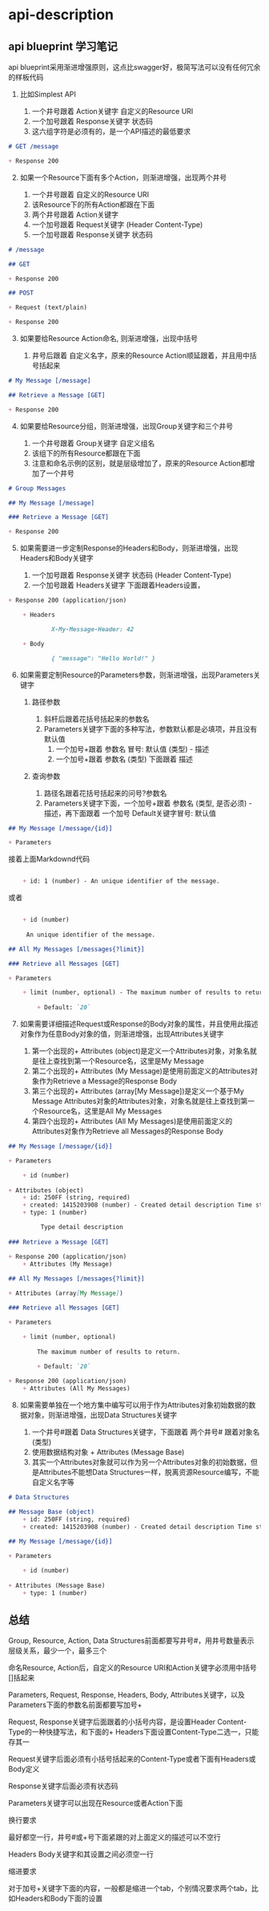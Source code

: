 # api-description

##  api blueprint 学习笔记

api blueprint采用渐进增强原则，这点比swagger好，极简写法可以没有任何冗余的样板代码

1. 比如Simplest API

    1. 一个井号跟着 Action关键字 自定义的Resource URI
    2. 一个加号跟着 Response关键字 状态码
    3. 这六组字符是必须有的，是一个API描述的最低要求

```markdown
# GET /message

+ Response 200
```


2. 如果一个Resource下面有多个Action，则渐进增强，出现两个井号

    1. 一个井号跟着 自定义的Resource URI
    2. 该Resource下的所有Action都跟在下面
    3. 两个井号跟着 Action关键字
    4. 一个加号跟着 Request关键字 (Header Content-Type)
    5. 一个加号跟着 Response关键字 状态码

```markdown
# /message

## GET

+ Response 200

## POST

+ Request (text/plain)

+ Response 200
```


3. 如果要给Resource Action命名, 则渐进增强，出现中括号

    1. 井号后跟着 自定义名字，原来的Resource Action顺延跟着，并且用中括号括起来

```markdown
# My Message [/message]

## Retrieve a Message [GET]

+ Response 200
```


4. 如果要给Resource分组，则渐进增强，出现Group关键字和三个井号

    1. 一个井号跟着 Group关键字 自定义组名
    2. 该组下的所有Resource都跟在下面
    3. 注意和命名示例的区别，就是层级增加了，原来的Resource Action都增加了一个井号


```markdown
# Group Messages

## My Message [/message]

### Retrieve a Message [GET]

+ Response 200
```


5. 如果需要进一步定制Response的Headers和Body，则渐进增强，出现Headers和Body关键字

    1. 一个加号跟着 Response关键字 状态码 (Header Content-Type)
    2. 一个加号跟着 Headers关键字 下面跟着Headers设置，

```markdown
+ Response 200 (application/json)

    + Headers

            X-My-Message-Header: 42

    + Body

            { "message": "Hello World!" }
```


6. 如果需要定制Resource的Parameters参数，则渐进增强，出现Parameters关键字

    1. 路径参数

        1. 斜杆后跟着花括号括起来的参数名
        2. Parameters关键字下面的多种写法，参数默认都是必填项，并且没有默认值
            1. 一个加号+跟着 参数名 冒号: 默认值 (类型) - 描述
            2. 一个加号+跟着 参数名 (类型) 下面跟着 描述

    2. 查询参数

        1. 路径名跟着花括号括起来的问号?参数名
        2. Parameters关键字下面，一个加号+跟着 参数名 (类型, 是否必须) - 描述，再下面跟着 一个加号 Default关键字冒号: 默认值

```markdown
## My Message [/message/{id}]

+ Parameters
```
接着上面Markdownd代码

```markdown

    + id: 1 (number) - An unique identifier of the message.
```
或者
```markdown

    + id (number) 
     
     An unique identifier of the message.
```


```markdown
## All My Messages [/messages{?limit}]

### Retrieve all Messages [GET]

+ Parameters

    + limit (number, optional) - The maximum number of results to return.
    
        + Default: `20`
```


7. 如果需要详细描述Request或Response的Body对象的属性，并且使用此描述对象作为任意Body对象的值，则渐进增强，出现Attributes关键字

    1. 第一个出现的+ Attributes (object)是定义一个Attributes对象，对象名就是往上查找到第一个Resource名，这里是My Message
    2. 第二个出现的+ Attributes (My Message)是使用前面定义的Attributes对象作为Retrieve a Message的Response Body
    3. 第三个出现的+ Attributes (array[My Message])是定义一个基于My Message Attributes对象的Attributes对象，对象名就是往上查找到第一个Resource名，这里是All My Messages
    4. 第四个出现的+ Attributes (All My Messages)是使用前面定义的Attributes对象作为Retrieve all Messages的Response Body

```markdown
## My Message [/message/{id}]

+ Parameters

    + id (number) 
    
+ Attributes (object)
    + id: 250FF (string, required)
    + created: 1415203908 (number) - Created detail description Time stamp
    + type: 1 (number)

         Type detail description 
         
### Retrieve a Message [GET]

+ Response 200 (application/json)
    + Attributes (My Message)
    
## All My Messages [/messages{?limit}]

+ Attributes (array[My Message])

### Retrieve all Messages [GET]

+ Parameters

    + limit (number, optional) 
    
        The maximum number of results to return.
    
        + Default: `20`

+ Response 200 (application/json)
    + Attributes (All My Messages)
```

8. 如果需要单独在一个地方集中编写可以用于作为Attributes对象初始数据的数据对象，则渐进增强，出现Data Structures关键字

    1. 一个井号#跟着 Data Structures关键字，下面跟着 两个井号# 跟着对象名 (类型) 
    2. 使用数据结构对象 + Attributes (Message Base)
    3. 其实一个Attributes对象就可以作为另一个Attributes对象的初始数据，但是Attributes不能想Data Structures一样，脱离资源Resource编写，不能自定义名字等

```markdown
# Data Structures

## Message Base (object)
    + id: 250FF (string, required)
    + created: 1415203908 (number) - Created detail description Time stamp
    
## My Message [/message/{id}]

+ Parameters

    + id (number) 
    
+ Attributes (Message Base)
    + type: 1 (number)
```

## 总结

Group, Resource, Action, Data Structures前面都要写井号#，用井号数量表示层级关系，最少一个，最多三个

命名Resource, Action后，自定义的Resource URI和Action关键字必须用中括号[]括起来

Parameters, Request, Response, Headers, Body, Attributes关键字，以及Parameters下面的参数名前面都要写加号+

Request, Response关键字后面跟着的小括号内容，是设置Header Content-Type的一种快捷写法，和下面的+ Headers下面设置Content-Type二选一，只能存其一

Request关键字后面必须有小括号括起来的Content-Type或者下面有Headers或Body定义

Response关键字后面必须有状态码

Parameters关键字可以出现在Resource或者Action下面



换行要求

最好都空一行，井号#或+号下面紧跟的对上面定义的描述可以不空行

Headers Body关键字和其设置之间必须空一行

缩进要求

对于加号+关键字下面的内容，一般都是缩进一个tab，个别情况要求两个tab，比如Headers和Body下面的设置


